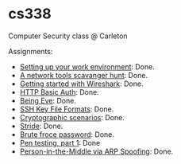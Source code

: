 # cs338

Computer Security class @ Carleton

Assignments:

- [Setting up your work environment](https://cs.carleton.edu/faculty/jondich/courses/cs338_s22/assignments/00-setup.html): Done.
- [A network tools scavanger hunt](https://cs.carleton.edu/faculty/jondich/courses/cs338_s22/assignments/02-network-tools.html): Done.
- [Getting started with Wireshark](https://cs.carleton.edu/faculty/jondich/courses/cs338_s22/assignments/03-wireshark.html): Done.
- [HTTP Basic Auth](https://cs.carleton.edu/faculty/jondich/courses/cs338_s22/assignments/04-basic-authentication.html): Done.
- [Being Eve](https://cs.carleton.edu/faculty/jondich/courses/cs338_s22/assignments/06-being-eve.html): Done.
- [SSH Key File Formats](https://cs.carleton.edu/faculty/jondich/courses/cs338_s22/assignments/08-whats-in-a-key-file.html): Done.
- [Cryptographic scenarios](https://cs.carleton.edu/faculty/jondich/courses/cs338_s22/assignments/09-scenarios.html): Done.
- [Stride](https://cs.carleton.edu/faculty/jondich/courses/cs338_s22/assignments/10-stride.html): Done.
- [Brute froce password](https://cs.carleton.edu/faculty/jondich/courses/cs338_s22/assignments/11-passwords.html#handin): Done.
- [Pen testing, part 1](https://cs.carleton.edu/faculty/jondich/courses/cs338_s22/assignments/13-pentesting-1.html): Done
- [Person-in-the-Middle via ARP Spoofing](https://cs.carleton.edu/faculty/jondich/courses/cs338_s22/assignments/14-arp-spoofing.html): Done.
